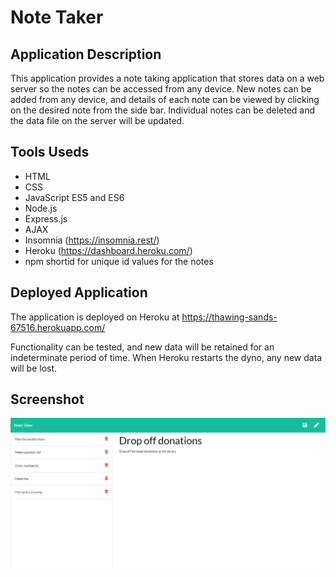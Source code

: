 # Note Taker

## Application Description
This application provides a note taking application that stores data on a web server so the notes can be accessed from any device.  New notes can be added from any device, and details of each note can be viewed by clicking on the desired note from the side bar. Individual notes can be deleted and the data file on the server will be updated.

## Tools Useds
* HTML
* CSS
* JavaScript ES5 and ES6
* Node.js
* Express.js
* AJAX
* Insomnia (https://insomnia.rest/)
* Heroku (https://dashboard.heroku.com/)
* npm shortid for unique id values for the notes

## Deployed Application
The application is deployed on Heroku at https://thawing-sands-67516.herokuapp.com/ 

Functionality can be tested, and new data will be retained for an indeterminate period of time. When Heroku restarts the dyno, any new data will be lost.

## Screenshot
![screenshot](Note-Taker-Screenshot.png)